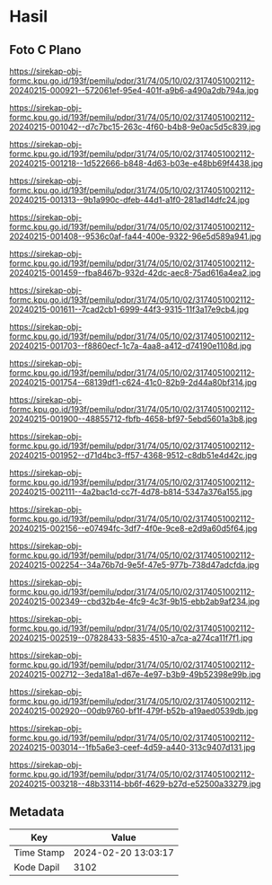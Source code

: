 # Hasil

## Foto C Plano

https://sirekap-obj-formc.kpu.go.id/193f/pemilu/pdpr/31/74/05/10/02/3174051002112-20240215-000921--572061ef-95e4-401f-a9b6-a490a2db794a.jpg

https://sirekap-obj-formc.kpu.go.id/193f/pemilu/pdpr/31/74/05/10/02/3174051002112-20240215-001042--d7c7bc15-263c-4f60-b4b8-9e0ac5d5c839.jpg

https://sirekap-obj-formc.kpu.go.id/193f/pemilu/pdpr/31/74/05/10/02/3174051002112-20240215-001218--1d522666-b848-4d63-b03e-e48bb69f4438.jpg

https://sirekap-obj-formc.kpu.go.id/193f/pemilu/pdpr/31/74/05/10/02/3174051002112-20240215-001313--9b1a990c-dfeb-44d1-a1f0-281ad14dfc24.jpg

https://sirekap-obj-formc.kpu.go.id/193f/pemilu/pdpr/31/74/05/10/02/3174051002112-20240215-001408--9536c0af-fa44-400e-9322-96e5d589a941.jpg

https://sirekap-obj-formc.kpu.go.id/193f/pemilu/pdpr/31/74/05/10/02/3174051002112-20240215-001459--fba8467b-932d-42dc-aec8-75ad616a4ea2.jpg

https://sirekap-obj-formc.kpu.go.id/193f/pemilu/pdpr/31/74/05/10/02/3174051002112-20240215-001611--7cad2cb1-6999-44f3-9315-11f3a17e9cb4.jpg

https://sirekap-obj-formc.kpu.go.id/193f/pemilu/pdpr/31/74/05/10/02/3174051002112-20240215-001703--f8860ecf-1c7a-4aa8-a412-d74190e1108d.jpg

https://sirekap-obj-formc.kpu.go.id/193f/pemilu/pdpr/31/74/05/10/02/3174051002112-20240215-001754--68139df1-c624-41c0-82b9-2d44a80bf314.jpg

https://sirekap-obj-formc.kpu.go.id/193f/pemilu/pdpr/31/74/05/10/02/3174051002112-20240215-001900--48855712-fbfb-4658-bf97-5ebd5601a3b8.jpg

https://sirekap-obj-formc.kpu.go.id/193f/pemilu/pdpr/31/74/05/10/02/3174051002112-20240215-001952--d71d4bc3-ff57-4368-9512-c8db51e4d42c.jpg

https://sirekap-obj-formc.kpu.go.id/193f/pemilu/pdpr/31/74/05/10/02/3174051002112-20240215-002111--4a2bac1d-cc7f-4d78-b814-5347a376a155.jpg

https://sirekap-obj-formc.kpu.go.id/193f/pemilu/pdpr/31/74/05/10/02/3174051002112-20240215-002156--e07494fc-3df7-4f0e-9ce8-e2d9a60d5f64.jpg

https://sirekap-obj-formc.kpu.go.id/193f/pemilu/pdpr/31/74/05/10/02/3174051002112-20240215-002254--34a76b7d-9e5f-47e5-977b-738d47adcfda.jpg

https://sirekap-obj-formc.kpu.go.id/193f/pemilu/pdpr/31/74/05/10/02/3174051002112-20240215-002349--cbd32b4e-4fc9-4c3f-9b15-ebb2ab9af234.jpg

https://sirekap-obj-formc.kpu.go.id/193f/pemilu/pdpr/31/74/05/10/02/3174051002112-20240215-002519--07828433-5835-4510-a7ca-a274ca11f7f1.jpg

https://sirekap-obj-formc.kpu.go.id/193f/pemilu/pdpr/31/74/05/10/02/3174051002112-20240215-002712--3eda18a1-d67e-4e97-b3b9-49b52398e99b.jpg

https://sirekap-obj-formc.kpu.go.id/193f/pemilu/pdpr/31/74/05/10/02/3174051002112-20240215-002920--00db9760-bf1f-479f-b52b-a19aed0539db.jpg

https://sirekap-obj-formc.kpu.go.id/193f/pemilu/pdpr/31/74/05/10/02/3174051002112-20240215-003014--1fb5a6e3-ceef-4d59-a440-313c9407d131.jpg

https://sirekap-obj-formc.kpu.go.id/193f/pemilu/pdpr/31/74/05/10/02/3174051002112-20240215-003218--48b33114-bb6f-4629-b27d-e52500a33279.jpg


## Metadata

| Key        | Value               |
| ---------- | ------------------- |
| Time Stamp | 2024-02-20 13:03:17 |
| Kode Dapil | 3102                |




